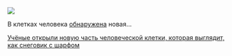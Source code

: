 <!--2025-07-04 14:18:03-->
<div class="yb">
  <div class="rss habr"><img src="https://habrastorage.org/getpro/habr/upload_files/c6a/d4c/db4/c6ad4cdb433ae725499a06651a3f64f3.jpg" /><p>В клетках человека <a href="https://go.redirectingat.com/?id=92X1590019&amp;xcust=livescience_us_5910180966474330568&amp;xs=1&amp;url=https%3A%2F%2Fwww.nature.com%2Farticles%2Fs41467-025-59887-9&amp;sref=https%3A%2F%2Fwww.livescience.com%2Fhealth%2Fscientists-discover-never-before-seen-part-of-human" rel="noopener noreferrer nofollow">обнаружена</a> новая... <p class="titl"><a href="https://habr.com/ru/news/925072/?utm_source=habrahabr&utm_medium=rss&utm_campaign=925072">Учёные открыли новую часть человеческой клетки, которая выглядит, как снеговик с шарфом</a></p></div>
</div>

